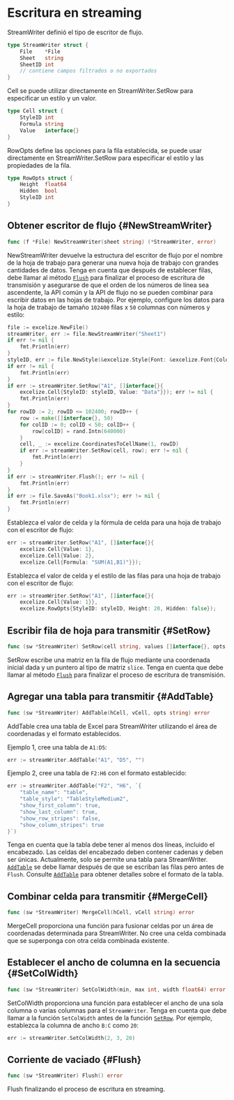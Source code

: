 # Escritura en streaming

StreamWriter definió el tipo de escritor de flujo.

```go
type StreamWriter struct {
    File    *File
    Sheet   string
    SheetID int
    // contiene campos filtrados o no exportados
}
```

Cell se puede utilizar directamente en StreamWriter.SetRow para especificar un estilo y un valor.

```go
type Cell struct {
    StyleID int
    Formula string
    Value   interface{}
}
```

RowOpts define las opciones para la fila establecida, se puede usar directamente en StreamWriter.SetRow para especificar el estilo y las propiedades de la fila.

```go
type RowOpts struct {
    Height  float64
    Hidden  bool
    StyleID int
}
```

## Obtener escritor de flujo {#NewStreamWriter}

```go
func (f *File) NewStreamWriter(sheet string) (*StreamWriter, error)
```

NewStreamWriter devuelve la estructura del escritor de flujo por el nombre de la hoja de trabajo para generar una nueva hoja de trabajo con grandes cantidades de datos. Tenga en cuenta que después de establecer filas, debe llamar al método [`Flush`](stream.md#Flush) para finalizar el proceso de escritura de transmisión y asegurarse de que el orden de los números de línea sea ascendente, la API común y la API de flujo no se pueden combinar para escribir datos en las hojas de trabajo. Por ejemplo, configure los datos para la hoja de trabajo de tamaño `102400` filas x `50` columnas con números y estilo:

```go
file := excelize.NewFile()
streamWriter, err := file.NewStreamWriter("Sheet1")
if err != nil {
    fmt.Println(err)
}
styleID, err := file.NewStyle(&excelize.Style{Font: &excelize.Font{Color: "#777777"}})
if err != nil {
    fmt.Println(err)
}
if err := streamWriter.SetRow("A1", []interface{}{
    excelize.Cell{StyleID: styleID, Value: "Data"}}); err != nil {
    fmt.Println(err)
}
for rowID := 2; rowID <= 102400; rowID++ {
    row := make([]interface{}, 50)
    for colID := 0; colID < 50; colID++ {
        row[colID] = rand.Intn(640000)
    }
    cell, _ := excelize.CoordinatesToCellName(1, rowID)
    if err := streamWriter.SetRow(cell, row); err != nil {
        fmt.Println(err)
    }
}
if err := streamWriter.Flush(); err != nil {
    fmt.Println(err)
}
if err := file.SaveAs("Book1.xlsx"); err != nil {
    fmt.Println(err)
}
```

Establezca el valor de celda y la fórmula de celda para una hoja de trabajo con el escritor de flujo:

```go
err := streamWriter.SetRow("A1", []interface{}{
    excelize.Cell{Value: 1},
    excelize.Cell{Value: 2},
    excelize.Cell{Formula: "SUM(A1,B1)"}});
```

Establezca el valor de celda y el estilo de las filas para una hoja de trabajo con el escritor de flujo:

```go
err := streamWriter.SetRow("A1", []interface{}{
    excelize.Cell{Value: 1}},
    excelize.RowOpts{StyleID: styleID, Height: 20, Hidden: false});
```

## Escribir fila de hoja para transmitir {#SetRow}

```go
func (sw *StreamWriter) SetRow(cell string, values []interface{}, opts ...RowOpts) error
```

SetRow escribe una matriz en la fila de flujo mediante una coordenada inicial dada y un puntero al tipo de matriz `slice`. Tenga en cuenta que debe llamar al método [`Flush`](stream.md#Flush) para finalizar el proceso de escritura de transmisión.

## Agregar una tabla para transmitir {#AddTable}

```go
func (sw *StreamWriter) AddTable(hCell, vCell, opts string) error
```

AddTable crea una tabla de Excel para StreamWriter utilizando el área de coordenadas y el formato establecidos.

Ejemplo 1, cree una tabla de `A1:D5`:

```go
err := streamWriter.AddTable("A1", "D5", "")
```

Ejemplo 2, cree una tabla de `F2:H6` con el formato establecido:

```go
err := streamWriter.AddTable("F2", "H6", `{
    "table_name": "table",
    "table_style": "TableStyleMedium2",
    "show_first_column": true,
    "show_last_column": true,
    "show_row_stripes": false,
    "show_column_stripes": true
}`)
```

Tenga en cuenta que la tabla debe tener al menos dos líneas, incluido el encabezado. Las celdas del encabezado deben contener cadenas y deben ser únicas. Actualmente, solo se permite una tabla para StreamWriter. [`AddTable`](stream.md#AddTable) se debe llamar después de que se escriban las filas pero antes de `Flush`. Consulte [`AddTable`](utils.md#AddTable) para obtener detalles sobre el formato de la tabla.

## Combinar celda para transmitir {#MergeCell}

```go
func (sw *StreamWriter) MergeCell(hCell, vCell string) error
```

MergeCell proporciona una función para fusionar celdas por un área de coordenadas determinada para StreamWriter. No cree una celda combinada que se superponga con otra celda combinada existente.

## Establecer el ancho de columna en la secuencia {#SetColWidth}

```go
func (sw *StreamWriter) SetColWidth(min, max int, width float64) error
```

SetColWidth proporciona una función para establecer el ancho de una sola columna o varias columnas para el `StreamWriter`. Tenga en cuenta que debe llamar a la función `SetColWidth` antes de la función [`SetRow`](stream.md#SetRow). Por ejemplo, establezca la columna de ancho `B:C` como `20`:

```go
err := streamWriter.SetColWidth(2, 3, 20)
```

## Corriente de vaciado {#Flush}

```go
func (sw *StreamWriter) Flush() error
```

Flush finalizando el proceso de escritura en streaming.
